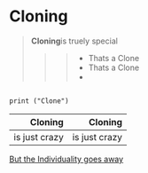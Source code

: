 # Cloning

>  **Cloning**is truely special
>> 
> > > * Thats a Clone
>>  > * Thats a Clone
>>  > * 
>>  >
```

print ("Clone")

```


| Cloning            | Cloning |
|-----:| ---------------:|
| is just crazy |  is just crazy  |

[But the Individuality goes away](https://github.com/)
